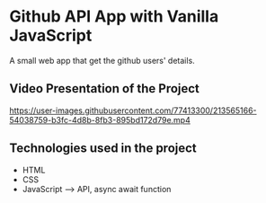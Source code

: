 # Github API App with Vanilla JavaScript

A small web app that get the github users' details.

## Video Presentation of the Project

https://user-images.githubusercontent.com/77413300/213565166-54038759-b3fc-4d8b-8fb3-895bd172d79e.mp4

## Technologies used in the project

- HTML
- CSS
- JavaScript
--> API, async await function
